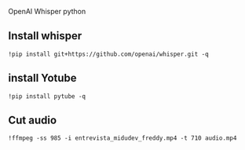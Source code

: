 OpenAI Whisper python

## Install whisper
`!pip install git+https://github.com/openai/whisper.git -q`


## install Yotube
`!pip install pytube -q`

## Cut audio
`!ffmpeg -ss 985 -i entrevista_midudev_freddy.mp4 -t 710 audio.mp4`

